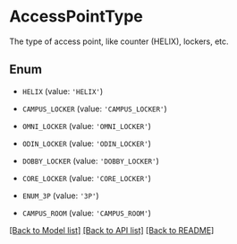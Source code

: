 # AccessPointType

The type of access point, like counter (HELIX), lockers, etc.

## Enum

* `HELIX` (value: `'HELIX'`)

* `CAMPUS_LOCKER` (value: `'CAMPUS_LOCKER'`)

* `OMNI_LOCKER` (value: `'OMNI_LOCKER'`)

* `ODIN_LOCKER` (value: `'ODIN_LOCKER'`)

* `DOBBY_LOCKER` (value: `'DOBBY_LOCKER'`)

* `CORE_LOCKER` (value: `'CORE_LOCKER'`)

* `ENUM_3P` (value: `'3P'`)

* `CAMPUS_ROOM` (value: `'CAMPUS_ROOM'`)

[[Back to Model list]](../README.md#documentation-for-models) [[Back to API list]](../README.md#documentation-for-api-endpoints) [[Back to README]](../README.md)


